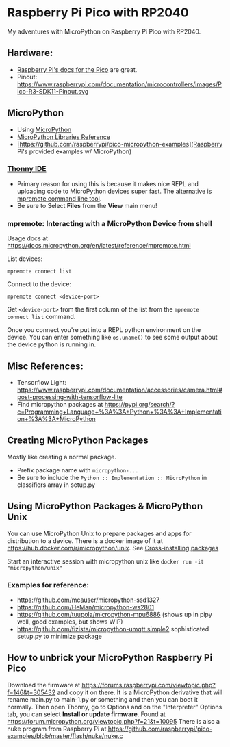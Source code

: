 # Raspberry Pi Pico with RP2040

My adventures with MicroPython on Raspberry Pi Pico with RP2040.

## Hardware:

- [Raspberry Pi's docs for the Pico](https://www.raspberrypi.com/documentation/) are great.
- Pinout: https://www.raspberrypi.com/documentation/microcontrollers/images/Pico-R3-SDK11-Pinout.svg

## MicroPython

- Using [MicroPython](https://micropython.org/)
- [MicroPython Libraries Reference](https://docs.micropython.org/en/latest/library/index.html)
- [https://github.com/raspberrypi/pico-micropython-examples](Raspberry Pi's provided examples w/ MicroPython)

### [Thonny IDE](https://thonny.org/)

- Primary reason for using this is because it makes nice REPL and uploading code to MicroPython devices super fast. The alternative is [mpremote command line tool](https://docs.micropython.org/en/latest/reference/mpremote.html).
- Be sure to Select **Files** from the **View** main menu!

### mpremote: Interacting with a MicroPython Device from shell

Usage docs at https://docs.micropython.org/en/latest/reference/mpremote.html

List devices:

    mpremote connect list

Connect to the device:

    mpremote connect <device-port>

Get `<device-port>` from the first column of the list from the `mpremote connect list` command.

Once you connect you're put into a REPL python environment on the device. You can enter something like `os.uname()` to see some output about the device python is running in.

## Misc References:

- Tensorflow Light: https://www.raspberrypi.com/documentation/accessories/camera.html#post-processing-with-tensorflow-lite
- Find micropython packages at https://pypi.org/search/?c=Programming+Language+%3A%3A+Python+%3A%3A+Implementation+%3A%3A+MicroPython

## Creating MicroPython Packages

Mostly like creating a normal package.

- Prefix package name with `micropython-...`
- Be sure to include the `Python :: Implementation :: MicroPython` in classifiers array in setup.py

## Using MicroPython Packages & MicroPython Unix

You can use MicroPython Unix to prepare packages and apps for distribution to a device. There is a docker image of it at https://hub.docker.com/r/micropython/unix. See [Cross-installing packages](https://docs.micropython.org/en/latest/reference/packages.html#cross-installing-packages)

Start an interactive session with micropython unix like `docker run -it "micropython/unix"`

### Examples for reference:

- https://github.com/mcauser/micropython-ssd1327
- https://github.com/HeMan/micropython-ws2801
- https://github.com/tuupola/micropython-mpu6886 (shows up in pipy well, good examples, but shows WIP)
- https://github.com/fizista/micropython-umqtt.simple2 sophisticated setup.py to minimize package

## How to unbrick your MicroPython Raspberry Pi Pico

Download the firmware at https://forums.raspberrypi.com/viewtopic.php?f=146&t=305432 and copy it on there. It is a MicroPython derivative that will rename main.py to main-1.py or something and then you can boot it normally. Then open Thonny, go to Options and on the "Interpreter" Options tab, you can select **Install or update firmware**.
Found at https://forum.micropython.org/viewtopic.php?f=21&t=10095
There is also a nuke program from Raspberry Pi at https://github.com/raspberrypi/pico-examples/blob/master/flash/nuke/nuke.c
